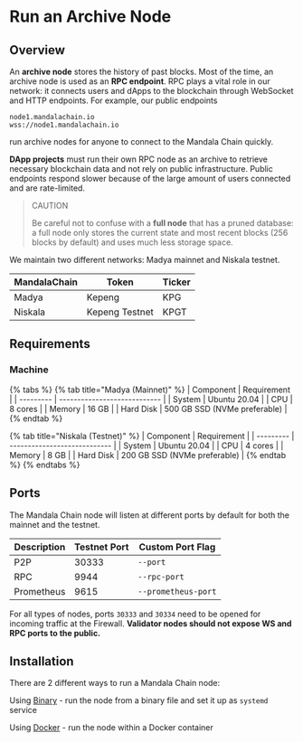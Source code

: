 # Run an Archive Node

## Overview <a href="#overview" id="overview"></a>

An **archive node** stores the history of past blocks. Most of the time, an archive node is used as an **RPC endpoint**. RPC plays a vital role in our network: it connects users and dApps to the blockchain through WebSocket and HTTP endpoints. For example, our public endpoints

```
node1.mandalachain.io
wss://node1.mandalachain.io
```

run archive nodes for anyone to connect to the Mandala Chain quickly.

**DApp projects** must run their own RPC node as an archive to retrieve necessary blockchain data and not rely on public infrastructure. Public endpoints respond slower because of the large amount of users connected and are rate-limited.

> CAUTION
>
> Be careful not to confuse with a **full node** that has a pruned database: a full node only stores the current state and most recent blocks (256 blocks by default) and uses much less storage space.

We maintain two different networks: Madya mainnet and Niskala testnet.

| MandalaChain | Token          | Ticker |
| ------------ | -------------- | ------ |
| Madya        | Kepeng         | KPG    |
| Niskala      | Kepeng Testnet | KPGT   |

## Requirements[​](https://docs.astar.network/docs/build/nodes/archive-node/#requirements) <a href="#requirements" id="requirements"></a>

### Machine <a href="#machine" id="machine"></a>

{% tabs %}
{% tab title="Madya (Mainnet)" %}
| Component | Requirement                  |
| --------- | ---------------------------- |
| System    | Ubuntu 20.04                 |
| CPU       | 8 cores                      |
| Memory    | 16 GB                        |
| Hard Disk | 500 GB SSD (NVMe preferable) |
{% endtab %}

{% tab title="Niskala (Testnet)" %}
| Component | Requirement                  |
| --------- | ---------------------------- |
| System    | Ubuntu 20.04                 |
| CPU       | 4 cores                      |
| Memory    | 8 GB                         |
| Hard Disk | 200 GB SSD (NVMe preferable) |
{% endtab %}
{% endtabs %}

## Ports[​](https://docs.astar.network/docs/build/nodes/archive-node/#ports) <a href="#ports" id="ports"></a>

The Mandala Chain node will listen at different ports by default for both the mainnet and the testnet.

| Description | Testnet Port | Custom Port Flag    |
| ----------- | ------------ | ------------------- |
| P2P         | 30333        | `--port`            |
| RPC         | 9944         | `--rpc-port`        |
| Prometheus  | 9615         | `--prometheus-port` |

For all types of nodes, ports `30333` and `30334` need to be opened for incoming traffic at the Firewall. **Validator nodes should not expose WS and RPC ports to the public.**

## Installation[​](https://docs.astar.network/docs/build/nodes/archive-node/#installation) <a href="#installation" id="installation"></a>

There are 2 different ways to run a Mandala Chain node:

Using [Binary](https://docs.astar.network/docs/build/nodes/archive-node/binary) - run the node from a binary file and set it up as `systemd` service

Using [Docker](https://docs.astar.network/docs/build/nodes/archive-node/docker) - run the node within a Docker container
